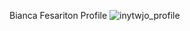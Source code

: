 Bianca Fesariton Profile
![inytwjo_profile](https://github.com/inytwjo/html/assets/149477655/216d45e0-018b-4849-9e04-457c17c49ff5)
